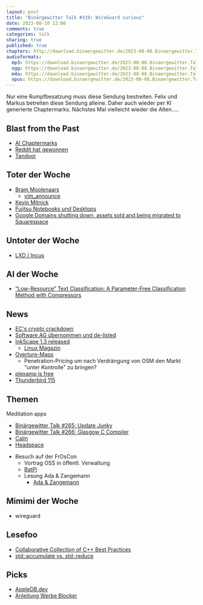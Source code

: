 ```yaml
---
layout: post
title: "Binärgewitter Talk #319: WireGuard curious"
date: 2023-08-10 12:00
comments: true
categories: talk
sharing: true
published: true
chapters: http://download.binaergewitter.de/2023-08-08.Binaergewitter.Talk.319.chapters.txt
audioformats:
  mp3: https://download.binaergewitter.de/2023-08-08.Binaergewitter.Talk.319.mp3
  ogg: https://download.binaergewitter.de/2023-08-08.Binaergewitter.Talk.319.ogg
  m4a: https://download.binaergewitter.de/2023-08-08.Binaergewitter.Talk.319.m4a
  opus: https://download.binaergewitter.de/2023-08-08.Binaergewitter.Talk.319.opus
---
```

Nur eine Rumpfbesatzung muss diese Sendung bestreiten. Felix und Markus betreiten diese Sendung alleine. Daher auch wieder per KI generierte Chaptermarks. Nächstes Mal vielleicht wieder die Alten.....

## Blast from the Past
- [AI Chaptermarks]( https://blog.binaergewitter.de/2023/07/20/binaergewitter-talk-number-318-torvalds#isso-2300 )
- [Reddit hat gewonnen]( https://www.heise.de/news/Reddit-Abschied-von-John-Oliver-letzte-Bastionen-des-Protests-geben-auf-9236221.html )
- [Tandoor]( https://tandoor.dev/ )

## Toter der Woche
* [Bram Moolenaars]( https://www.heise.de/news/Zum-Tode-Bram-Moolenaars-Vim-Koryphaee-Weltenbummler-und-Spendensammler-9235897.html )
  - [vim_announce]( https://groups.google.com/g/vim_announce/c/tWahca9zkt4 )
* [Kevin Mitnick]( https://www.heise.de/news/Vom-Hacker-zum-Phantom-Zum-Tode-von-Kevin-Mitnick-9222335.html )
* [Fujitsu Notebooks und Desktops]( https://www.heise.de/news/Fujitsu-beendet-Verkauf-von-Notebooks-und-Desktop-PCs-in-Europa-9235061.html )
* [Google Domains shutting down, assets sold and being migrated to Squarespace]( https://9to5google.com/2023/06/15/google-domains-squarespace/ )

## Untoter der Woche
- [LXD / Incus](https://linuxcontainers.org/incus/)

## AI der Woche
- [“Low-Resource” Text Classification: A Parameter-Free Classification Method with Compressors]( https://aclanthology.org/2023.findings-acl.426/ )

## News
* [EC's crypto crackdown]( https://newsletter.mollywhite.net/p/issue-30-sturdy-finance-isnt-atlantis )
* [Software AG übernommen und de-listed]( https://www.heise.de/news/Software-AG-US-Investor-uebernimmt-aeltestes-deutsches-Softwarehaus-9224926.html ) 
* [InkScape 1.3 released]( https://9to5linux.com/inkscape-1-3-open-source-svg-editor-is-out-with-new-shape-builder-tool-many-changes )
  - [Linux Magazin](https://www.linux-magazin.de/news/inkscape-1-3-erschienen/)
* [Overture-Maps](https://www.heise.de/news/Open-Source-Karten-Overture-Maps-veroeffentlicht-ersten-Datensatz-9228125.html)
  - Penetration-Pricing um nach Verdrängung von OSM den Markt "unter Kontrolle" zu bringen?
* [plexamp is free]( https://techcrunch.com/2023/07/18/plexs-winamp-inspired-music-player-plexamp-is-now-free/ )
* [Thunderbird 115]( https://www.omgubuntu.co.uk/2023/07/thunderbird-115-released )

## Themen

Meditation apps
- [Binärgewitter Talk #265: Update Junky](https://blog.binaergewitter.de/2020/11/05/binaergewitter-talk-number-265-update-junky) 
- [Binärgewitter Talk #266: Glasgow C Compiler]( https://blog.binaergewitter.de/2020/12/15/binaergewitter-talk-number-266-glasgow-c-compiler )
- [Calm](https://www.calm.com/)
- [Headspace](https://www.headspace.com/)

* Besuch auf der FrOsCon
  - Vortrag OSS in öffentl. Verwaltung
  - [BatPi]( http://www.bat-pi.eu/ )
  - Lesung Ada & Zangemann
    * [Ada & Zangemann]( https://shop.digitalcourage.de/buch-ada-und-zangemann.html )


## Mimimi der Woche
- wireguard

## Lesefoo
- [Collaborative Collection of C++ Best Practices]( https://github.com/cpp-best-practices/cppbestpractices/tree/master )
- [std::accumulate vs. std::reduce]( https://blog.tartanllama.xyz/accumulate-vs-reduce/ )

## Picks
* [AppleDB.dev](https://appledb.dev/)
* [Anleitung Werbe Blocker]( https://www.kuketz-blog.de/fuer-anfaenger-bequeme-werbung-und-tracker-unter-ios-android-systemweit-verbannen/ )
